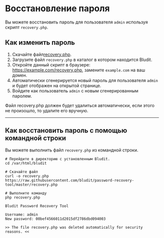 # Восстановление пароля
<!-- position: 4 -->

Вы можете восстановить пароль для пользователя `admin` используя скрипт `recovery.php`.

<h2 id="how-to-recover-the-password">Как изменить пароль</h2>

1. Скачайте файл[recovery.php](https://raw.githubusercontent.com/bludit/password-recovery-tool/master/recovery.php).
2. Загрузите файл `recovery.php` в каталог в котором находится Bludit.
3. Откройте данный скрипт в браузере: https://example.com/recovery.php, замените `example.com` на ваш домен.
4. Автоматически сгенерируется новый пароль для пользователя `admin` и будет отображен на открытой странице.
5. Войдите как пользователь `admin` с новым сгенерированным паролем.

Файл recovery.php должен будет удалиться автоматически, если этого не произошло, то удалите его вручную.

---

<h2 id="how-to-recover-the-password-via-command-line">Как восстановить пароль с помощью командной строки</h2>

Вы можете выполнить файл `recovery.php` из командной строки.

```
# Перейдите в директорию с установленным Bludit.
cd /var/html/bludit

# Скачайте файл
curl -o recovery.php https://raw.githubusercontent.com/bludit/password-recovery-tool/master/recovery.php

# Выполните команду
php recovery.php
```

```
Bludit Password Recovery Tool

Username: admin
New password: 00bef4566011d2015df2786dbd094003

>> The file recovery.php was deleted automatically for security reasons. <<
```